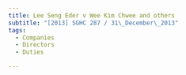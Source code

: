 ```yaml
---
title: Lee Seng Eder v Wee Kim Chwee and others 
subtitle: "[2013] SGHC 287 / 31\_December\_2013"
tags:
  - Companies
  - Directors
  - Duties

---
```


